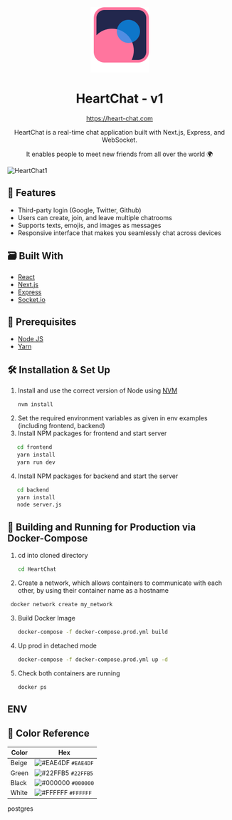 <div align="center">
  <img src="/frontend/public/heartChat-logo.svg?raw=true " alt="Alt text" title="Optional title">
</div>
<h1 align="center">
  HeartChat - v1
</h1>
<p align="center">
  <a href="https://heart-chat.com" target="_blank">https://heart-chat.com</a>
</p>
<p align="center">
  HeartChat is a real-time chat application built with Next.js, Express, and WebSocket.
</p>
<p align="center">
  It enables people to meet new friends from all over the world 🌍
</p>
<img src="../serve-image/frontend/public/readme_hompage.png" alt="HeartChat1" title="HeartChat homepage">

## 🌈 Features
- Third-party login (Google, Twitter, Github)
- Users can create, join, and leave multiple chatrooms
- Supports texts, emojis, and images as messages
- Responsive interface that makes you seamlessly chat across devices

## 🗃️ Built With
- [React](https://react.dev/)
- [Next.js](https://nextjs.org/)
- [Express](https://expressjs.com/)
- [Socket.io](https://www.npmjs.com/package/socket.io)

## 📝 Prerequisites
- [Node JS](https://nodejs.org/en)
- [Yarn](https://yarnpkg.com/)

## 🛠 Installation & Set Up

1. Install and use the correct version of Node using [NVM](https://github.com/nvm-sh/nvm)
   ```sh
   nvm install
   ```
2. Set the required environment variables as given in env examples (including frontend, backend)
3. Install NPM packages for frontend and start server
```sh
   cd frontend
   yarn install
   yarn run dev
```
4. Install NPM packages for backend and start the server
```sh
   cd backend
   yarn install
   node server.js
```

## 🚀 Building and Running for Production via Docker-Compose

1. cd into cloned directory
   ```sh
   cd HeartChat
   ```
2. Create a network, which allows containers to communicate with each other, by using their container name as a hostname
  ```sh
   docker network create my_network
   ```
3. Build Docker Image
   ```sh
   docker-compose -f docker-compose.prod.yml build
   ```
4. Up prod in detached mode

   ```sh
   docker-compose -f docker-compose.prod.yml up -d
   ```
5. Check both containers are running
   ```sh
   docker ps
   ```

## ENV

## 🎨 Color Reference

| Color          | Hex                                                                |
| -------------- | ------------------------------------------------------------------ |
| Beige           | ![#EAE4DF](https://via.placeholder.com/10/EAE4DF?text=+) `#EAE4DF` |
| Green     | ![#22FFB5](https://via.placeholder.com/10/22FFB5?text=+) `#22FFB5` |
| Black  | ![#000000](https://via.placeholder.com/10/000000?text=+) `#000000` |
| White          | ![#FFFFFF](https://via.placeholder.com/10/FFFFFF?text=+) `#FFFFFF` |

postgres
